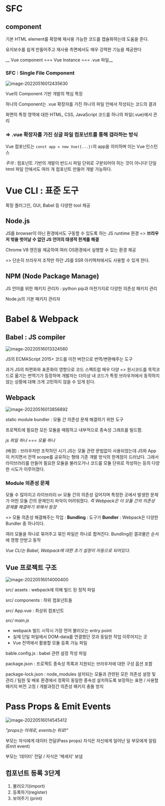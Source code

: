 # SFC

## component

기본 HTML element를 확장해 재사용 가능한 코드를 캡슐화하는데 도움을 준다.

유지보수를 쉽게 만들어주고 재사용 측면에서도 매우 강력한 기능을 제공한다

__ Vue component === Vue Instance === .vue 파일__ 

### SFC : Single File Component

![image-20220516012435630](Vue%20CLI%20&%20Props%20&%20Emit%20&%20router.assets/image-20220516012435630.png)

Vue의 Component 기반 개발의 핵심 특징

하나의 Component는 .vue 확장자를 가진 하나의 파일 안에서 작성되는 코드의 결과

화면의 특정 영역에 대한 HTML, CSS, JavaScript 코드를 하나의 파일(.vue)에서 관리 

### => .vue 확장자를 가진 싱글 파일 컴포넌트를 통해 갭라하는 방식



Vue 컴포넌트는 `const app = new Vue({...})`의 app을 의미하며 이는 Vue 인스턴스

_주의_ : 컴포넌트 기반의 개발이 반드시 파일 단위로 구분되어야 하는 것이 아니다! 단일 html 파일 안에서도 여러 개 컴포넌트 만들어 개발 가능하다.



# Vue CLI : 표준 도구

확장 플러그인, GUI, Babel 등 다양한 tool 제공

## Node.js

JS를 browser이 아닌 환경에서도 구동할 수 있도록 하는 JS runtime 환경 => __브라우저 밖을 벗어날 수 없던 JS 언어의 태생적 한계를 해결__

Chrome V8 엔진을 제공하여 여러 OS환경에서 실행할 수 있는 환경 제공

=> 단순히 브라우저 조작만 하던 JS를 SSR 아키텍처에서도 사용할 수 있게 한다.

## NPM (Node Package Manage)

JS 언어를 위한 패키지 관리자 : python pip과 마찬가지로 다양한 의존성 패키지 관리

Node.js의 기본 패키지 관리자



# Babel & Webpack

## Babel : JS compiler

![image-20220516013324560](Vue%20CLI%20&%20Props%20&%20Emit%20&%20router.assets/image-20220516013324560.png)

JS의 ECMAScript 2015+ 코드를 이전 버전으로 번역/변환해주는 도구

과거 JS의 파편화와 표준화의 영향으로 코드 스펙트럼 매우 다양 => 원시코드를 목적코드로 옮기는 번역기가 등장하며 개발자는 더이상 내 코드가 특정 브라우저에서 동작하지 않는 상황에 대해 크게 고민하지 않을 수 있게 된다.

## Webpack

![image-20220516013856892](Vue%20CLI%20&%20Props%20&%20Emit%20&%20router.assets/image-20220516013856892.png)

static module bundler : 모듈 간 의존성 문제 해결하기 위한 도구

프로젝트에 필요한 모든 모듈을 매핑하고 내부적으로 종속성 그래프를 빌드함.

_js 파일 하나 === 모듈 하나_

(배경) : 브라우저만 조작하던 시기 JS는 모듈 관련 문법없이 사용되었는데 JS와 App이 커지면서 전역 scope를 공유하는 형태 기존 개발 방식의 한계점이 드러났다. 그래서 라이브러리를 만들어 필요한 모듈을 불러오거나 코드를 모듈 단위로 작성하는 등의 다양한 시도가 이루어졌다.

### Module 의존성 문제

모듈 수 많아지고 라이브러리 or 모듈 간의 의존성 깊어지며 특정한 곳에서 발생한 문제가 어떤 모듈 간의 문제인지 파악이 어려워졌다. _즉 Webpack은 이 모듈 간의 의존성 문제를 해결하기 위해서 등장_

=> 모듈 의존성 해결해주는 작업 : __Bundling__ : 도구가 __Bundler__ : Webpack은 다양한 Bundler 중 하나이다.

여러 모듈을 하나로 묶어주고 묶인 파일은 하나로 합쳐진다. Bundling된 결과물은 순서에 영향 안받고 동작

_Vue CLI는 Babel, Webpack에 대한 초기 설정이 자동으로 되어있다._



## Vue 프로젝트 구조

![image-20220516014000400](Vue%20CLI%20&%20Props%20&%20Emit%20&%20router.assets/image-20220516014000400.png)

src/ assets : webpack에 의해 빌드 된 정적 파일

src/ components : 하위 컴포넌트들

src/ App.vue : 최상위 컴포넌트

_src/ main.js_ 

- webpack 빌드 시작시 가장 먼저 불러오는 entry point
- 실제 단일 파일에서 DOM-data를 연결했던 것과 동일한 작업 이루어지는 곳
- Vue 전역에서 활용할 모듈 등록 가능 파일

bable.config.js : babel 관련 설정 작성 파일

package.json : 프로젝트 종속성 목록과 지원되는 브라우저에 대한 구성 옵션 포함

package-lock.json : node_modules 설치되는 모듈과 관련된 모든 의존성 설정 및 관리 / 팀원 및 배포 환경에서 정확히 동일한 종속성 설치하도록 보장하는 표현 / 사용할 패키지 버전 고정 / 개발과정간 의존성 패키지 충돌 방지



# Pass Props & Emit Events

![image-20220516014545412](Vue%20CLI%20&%20Props%20&%20Emit%20&%20router.assets/image-20220516014545412.png)

_"props는 아래로, events는 위로!"_

부모는 자식에게 데이터 전달(Pass props) 자식은 자신에게 일어난 일 부모에게 알림(Emit event)

부모는 '데이터' 전달 / 자식은 '메세지' 보냄

## 컴포넌트 등록 3단계

1. 불러오기(import)
2. 등록하기(register)
3. 보여주기 (print)